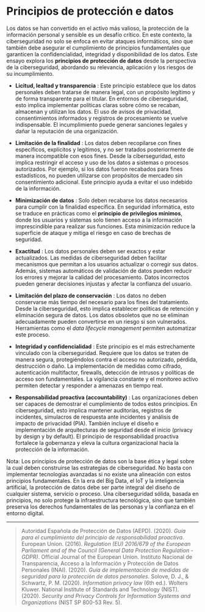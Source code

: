 # Principios de protección e datos
Los datos se han convertido en el activo más valioso, la protección de la información personal y sensible es un desafío crítico. En este contexto, la ciberseguridad no solo se enfoca en evitar ataques informáticos, sino que también debe asegurar el cumplimiento de principios fundamentales que garanticen la confidencialidad, integridad y disponibilidad de los datos. Este ensayo explora los **principios de protección de datos** desde la perspectiva de la ciberseguridad, abordando su relevancia, aplicación y los riesgos de su incumplimiento.

- **Licitud, lealtad y transparencia** : Este principio establece que los datos personales deben tratarse de manera legal, con un propósito legítimo y de forma transparente para el titular. En entornos de ciberseguridad, esto implica implementar políticas claras sobre cómo se recaban, almacenan y utilizan los datos. El uso de avisos de privacidad, consentimientos informados y registros de procesamiento se vuelve indispensable. El incumplimiento puede generar sanciones legales y dañar la reputación de una organización.

- **Limitación de la finalidad** : Los datos deben recopilarse con fines específicos, explícitos y legítimos, y no ser tratados posteriormente de manera incompatible con esos fines. Desde la ciberseguridad, esto implica restringir el acceso y uso de los datos a sistemas o procesos autorizados. Por ejemplo, si los datos fueron recabados para fines estadísticos, no pueden utilizarse con propósitos de mercadeo sin consentimiento adicional. Este principio ayuda a evitar el uso indebido de la información.

- **Minimización de datos** : Solo deben recabarse los datos necesarios para cumplir con la finalidad específica. En seguridad informática, esto se traduce en prácticas como el **principio de privilegios mínimos**, donde los usuarios y sistemas solo tienen acceso a la información imprescindible para realizar sus funciones. Esta minimización reduce la superficie de ataque y mitiga el riesgo en caso de brechas de seguridad.

- **Exactitud** : Los datos personales deben ser exactos y estar actualizados. Las medidas de ciberseguridad deben facilitar mecanismos que permitan a los usuarios actualizar o corregir sus datos. Además, sistemas automáticos de validación de datos pueden reducir los errores y mejorar la calidad del procesamiento. Datos incorrectos pueden generar decisiones injustas y afectar la confianza del usuario.

- **Limitación del plazo de conservación** : Los datos no deben conservarse más tiempo del necesario para los fines del tratamiento. Desde la ciberseguridad, esto implica establecer políticas de retención y eliminación segura de datos. Los datos obsoletos que no se eliminan adecuadamente pueden convertirse en un riesgo si son vulnerados. Herramientas como el *data lifecycle management* permiten automatizar este proceso.

- **Integridad y confidencialidad** : Este principio es el más estrechamente vinculado con la ciberseguridad. Requiere que los datos se traten de manera segura, protegiéndolos contra el acceso no autorizado, pérdida, destrucción o daño. La implementación de medidas como cifrado, autenticación multifactor, firewalls, detección de intrusos y políticas de acceso son fundamentales. La vigilancia constante y el monitoreo activo permiten detectar y responder a amenazas en tiempo real.

- **Responsabilidad proactiva (accountability)** : Las organizaciones deben ser capaces de demostrar el cumplimiento de todos estos principios. En ciberseguridad, esto implica mantener auditorías, registros de incidentes, simulacros de respuesta ante incidentes y análisis de impacto de privacidad (PIA). También incluye el diseño e implementación de arquitecturas de seguridad desde el inicio (privacy by design y by default). El principio de responsabilidad proactiva fortalece la gobernanza y eleva la cultura organizacional hacia la protección de la información.

Nota: Los principios de protección de datos son la base ética y legal sobre la cual deben construirse las estrategias de ciberseguridad. No basta con implementar tecnologías avanzadas si no existe una alineación con estos principios fundamentales. En la era del Big Data, el IoT y la inteligencia artificial, la protección de datos debe ser parte integral del diseño de cualquier sistema, servicio o proceso. Una ciberseguridad sólida, basada en principios, no solo protege la infraestructura tecnológica, sino que también preserva los derechos fundamentales de las personas y la confianza en el entorno digital.
__________________

> Autoridad Española de Protección de Datos (AEPD). (2020). *Guía para el cumplimiento del principio de responsabilidad proactiva*. 
> European Union. (2016). *Regulation (EU) 2016/679 of the European Parliament and of the Council (General Data Protection Regulation - GDPR)*. Official Journal of the European Union.
> Instituto Nacional de Transparencia, Acceso a la Información y Protección de Datos Personales (INAI). (2020). *Guía de implementación de medidas de seguridad para la protección de datos personales*.
> Solove, D. J., & Schwartz, P. M. (2020). *Information privacy law* (6th ed.). Wolters Kluwer.
> National Institute of Standards and Technology (NIST). (2020). *Security and Privacy Controls for Information Systems and Organizations* (NIST SP 800-53 Rev. 5).
